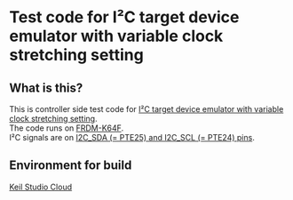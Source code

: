 # Test code for I²C target device emulator with variable clock stretching setting

## What is this?
This is controller side test code for [I²C target device emulator with variable clock stretching setting](https://github.com/teddokano/clock_stretching_on_lpcxpresso55s36_i2c_polling_b2b_slave).  
The code runs on [FRDM-K64F](https://os.mbed.com/platforms/FRDM-K64F/).  
I²C signals are on [I2C_SDA (= PTE25) and I2C_SCL (= PTE24) pins](https://os.mbed.com/platforms/FRDM-K64F/#board-pinout). 

## Environment for build
[Keil Studio Cloud](https://studio.keil.arm.com/)

